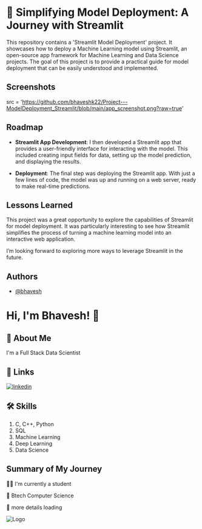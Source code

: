 
# 🚀 Simplifying Model Deployment: A Journey with Streamlit

This repository contains a 'Streamlit Model Deployment' project. It showcases how to deploy a Machine Learning model using Streamlit, an open-source app framework for Machine Learning and Data Science projects. The goal of this project is to provide a practical guide for model deployment that can be easily understood and implemented.


## Screenshots

src = 'https://github.com/bhaveshk22/Project---ModelDeployment_Streamlit/blob/main/app_screenshot.png?raw=true'


## Roadmap

- **Streamlit App Development**: I then developed a Streamlit app that provides a user-friendly interface for interacting with the model. This included creating input fields for data, setting up the model prediction, and displaying the results.

- **Deployment**: The final step was deploying the Streamlit app. With just a few lines of code, the model was up and running on a web server, ready to make real-time predictions.


## Lessons Learned

This project was a great opportunity to explore the capabilities of Streamlit for model deployment. It was particularly interesting to see how Streamlit simplifies the process of turning a machine learning model into an interactive web application.

I’m looking forward to exploring more ways to leverage Streamlit in the future. 


## Authors

- [@bhavesh](https://github.com/bhaveshk22)


# Hi, I'm Bhavesh! 👋


## 🚀 About Me
I'm a Full Stack Data Scientist


## 🔗 Links
[![linkedin](https://img.shields.io/badge/linkedin-0A66C2?style=for-the-badge&logo=linkedin&logoColor=white)](https://www.linkedin.com/in/bhavesh-kabdwal-6ba30a25b)


## 🛠 Skills
1. C, C++, Python
2. SQL
3. Machine Learning
4. Deep Learning
5. Data Science


## Summary of My Journey
👩‍💻 I'm currently a student

🧠 Btech Computer Science

💬 more details loading

![Logo](https://github-readme-stats.vercel.app/api?username=bhaveshk22&&show_icons=true&title_color=ffffff&icon_color=bb2acf&text_color=daf7dc&bg_color=151515)

